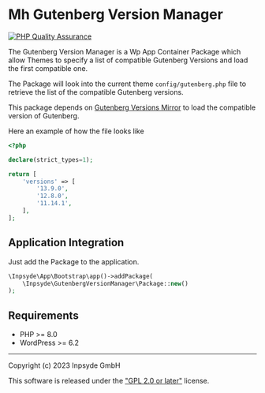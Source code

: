 # Mh Gutenberg Version Manager

[![PHP Quality Assurance](https://github.com/inpsyde/gutenberg-versions-manager/actions/workflows/php-qa.yml/badge.svg)](https://github.com/inpsyde/gutenberg-versions-manager/actions/workflows/php-qa.yml)

The Gutenberg Version Manager is a Wp App Container Package which allow Themes to specify a list of
compatible Gutenberg Versions and load the first compatible one.

The Package will look into the current theme `config/gutenberg.php` file to retrieve the list of the compatible Gutenberg
versions.

This package depends on [Gutenberg Versions Mirror](https://github.com/inpsyde/gutenberg-versions-mirror) to load the compatible version of Gutenberg.

Here an example of how the file looks like

```php
<?php

declare(strict_types=1);

return [
    'versions' => [
        '13.9.0',
        '12.8.0',
        '11.14.1',
    ],
];
```

## Application Integration

Just add the Package to the application.

```php
\Inpsyde\App\Bootstrap\app()->addPackage(
    \Inpsyde\GutenbergVersionManager\Package::new()
);
```

## Requirements

* PHP >= 8.0
* WordPress >= 6.2

---
Copyright (c) 2023 Inpsyde GmbH

This software is released under the ["GPL 2.0 or later"](LICENSE) license.
